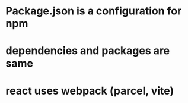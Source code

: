# Package.json is a configuration for npm
# dependencies and packages are same
# react uses webpack (parcel, vite)